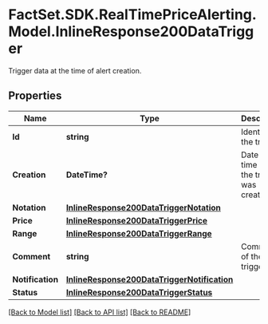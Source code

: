 # FactSet.SDK.RealTimePriceAlerting.Model.InlineResponse200DataTrigger
Trigger data at the time of alert creation.

## Properties

Name | Type | Description | Notes
------------ | ------------- | ------------- | -------------
**Id** | **string** | Identifier of the trigger. | [optional] 
**Creation** | **DateTime?** | Date and time when the trigger was created. | [optional] 
**Notation** | [**InlineResponse200DataTriggerNotation**](InlineResponse200DataTriggerNotation.md) |  | [optional] 
**Price** | [**InlineResponse200DataTriggerPrice**](InlineResponse200DataTriggerPrice.md) |  | [optional] 
**Range** | [**InlineResponse200DataTriggerRange**](InlineResponse200DataTriggerRange.md) |  | [optional] 
**Comment** | **string** | Comment of the trigger. | [optional] 
**Notification** | [**InlineResponse200DataTriggerNotification**](InlineResponse200DataTriggerNotification.md) |  | [optional] 
**Status** | [**InlineResponse200DataTriggerStatus**](InlineResponse200DataTriggerStatus.md) |  | [optional] 

[[Back to Model list]](../README.md#documentation-for-models) [[Back to API list]](../README.md#documentation-for-api-endpoints) [[Back to README]](../README.md)

